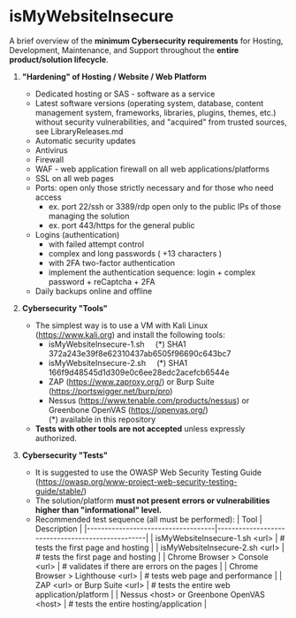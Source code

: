 # isMyWebsiteInsecure
A brief overview of the **minimum Cybersecurity requirements** for Hosting, Development, Maintenance, and Support throughout the **entire product/solution lifecycle**.

1. **"Hardening" of Hosting / Website / Web Platform**
   - Dedicated hosting or SAS - software as a service
   - Latest software versions (operating system, database, content management system, frameworks, libraries, plugins, themes, etc.) without security vulnerabilities, and "acquired" from trusted sources, see LibraryReleases.md
   - Automatic security updates
   - Antivirus
   - Firewall
   - WAF - web application firewall on all web applications/platforms
   - SSL on all web pages
   - Ports: open only those strictly necessary and for those who need access
     - ex. port 22/ssh or 3389/rdp open only to the public IPs of those managing the solution
     - ex. port 443/https for the general public
   - Logins (authentication)
     - with failed attempt control
     - complex and long passwords ( +13 characters )
     - with 2FA two-factor authentication
     - implement the authentication sequence: login + complex password + reCaptcha + 2FA
   - Daily backups online and offline

2. **Cybersecurity "Tools"**
   - The simplest way is to use a VM with Kali Linux (https://www.kali.org) and install the following tools:
      - isMyWebsiteInsecure-1.sh &nbsp;&nbsp;&nbsp; (*) SHA1 372a243e39f8e62310437ab6505f96690c643bc7    
      - isMyWebsiteInsecure-2.sh &nbsp;&nbsp;&nbsp; (*) SHA1 166f9d48545d1d309e0c6ee28edc2acefcb6544e  
      - ZAP (https://www.zaproxy.org/) or Burp Suite (https://portswigger.net/burp/pro)
      - Nessus (https://www.tenable.com/products/nessus) or Greenbone OpenVAS (https://openvas.org/)  
      (*) available in this repository
   - **Tests with other tools are not accepted** unless expressly authorized.

3. **Cybersecurity "Tests"**
   - It is suggested to use the OWASP Web Security Testing Guide (https://owasp.org/www-project-web-security-testing-guide/stable/)
   - The solution/platform **must not present errors or vulnerabilities higher than "informational" level.**  
   - Recommended test sequence (all must be performed):
      | Tool                               | Description                                      |
      |------------------------------------|--------------------------------------------------|
      | isMyWebsiteInsecure-1.sh \<url\>    | # tests the first page and hosting              |
      | isMyWebsiteInsecure-2.sh \<url\>    | # tests the first page and hosting              |
      | Chrome Browser > Console \<url\>    | # validates if there are errors on the pages    |
      | Chrome Browser > Lighthouse \<url\> | # tests web page and performance                |
      | ZAP \<url\> or Burp Suite \<url\>     | # tests the entire web application/platform     |
      | Nessus \<host\> or Greenbone OpenVAS \<host\> | # tests the entire hosting/application |
     
